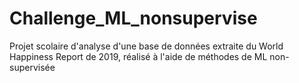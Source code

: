 # Challenge_ML_nonsupervise
Projet scolaire d'analyse d'une base de données extraite du World Happiness Report de 2019, réalisé à l'aide de méthodes de ML non-supervisée
